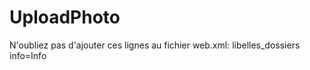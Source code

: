 # UploadPhoto

N'oubliez pas d'ajouter ces lignes au fichier web.xml:
    <context-param>
        <param-name>libelles_dossiers</param-name>
        <param-value>info=Info
        </param-value>
    </context-param>    

